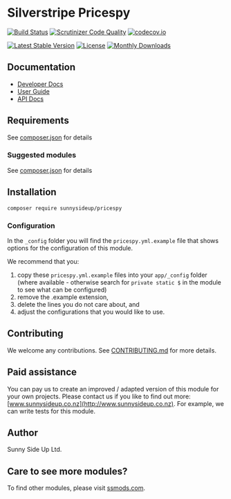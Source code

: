 # Silverstripe Pricespy

[![Build Status](https://travis-ci.org/sunnysideup/silverstripe-pricespy.svg?branch=master)](https://travis-ci.org/sunnysideup/silverstripe-pricespy)
[![Scrutinizer Code Quality](https://scrutinizer-ci.com/g/sunnysideup/silverstripe-pricespy/badges/quality-score.png?b=master)](https://scrutinizer-ci.com/g/sunnysideup/silverstripe-pricespy/?branch=master)
[![codecov.io](https://codecov.io/github/sunnysideup/silverstripe-pricespy/coverage.svg?branch=master)](https://codecov.io/github/sunnysideup/silverstripe-pricespy?branch=master)

[![Latest Stable Version](https://poser.pugx.org/sunnysideup/pricespy/version)](https://packagist.org/packages/sunnysideup/pricespy)
[![License](https://poser.pugx.org/sunnysideup/pricespy/license)](https://packagist.org/packages/sunnysideup/pricespy)
[![Monthly Downloads](https://poser.pugx.org/sunnysideup/pricespy/d/monthly)](https://packagist.org/packages/sunnysideup/pricespy)

## Documentation

- [Developer Docs](docs/en/INDEX.md)
- [User Guide](docs/en/userguide.md)
- [API Docs](http://docs.ssmods.com/sunnysideup/pricespy/classes.xhtml)

## Requirements

See [composer.json](composer.json) for details

### Suggested modules

See [composer.json](composer.json) for details

## Installation

```
composer require sunnysideup/pricespy
```

### Configuration

In the `_config` folder you will find the `pricespy.yml.example`
file that shows options for the configuration of this module.

We recommend that you:

1. copy these `pricespy.yml.example` files into your
   `app/_config` folder (where available - otherwise search for `private static $` in the module to see what can be configured)
2. remove the .example extension,
3. delete the lines you do not care about, and
4. adjust the configurations that you would like to use.

## Contributing

We welcome any contributions. See [CONTRIBUTING.md](CONTRIBUTING.md) for more details.

## Paid assistance

You can pay us to create an improved / adapted version of this module for your own projects.
Please contact us if you like to find out more: [www.sunnysideup.co.nz](http://www.sunnysideup.co.nz).
For example, we can write tests for this module.

## Author

Sunny Side Up Ltd.

## Care to see more modules?

To find other modules, please visit [ssmods.com](http://ssmods.com/).
